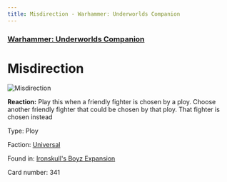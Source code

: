 ```yaml
---
title: Misdirection - Warhammer: Underworlds Companion
---
```


### [Warhammer: Underworlds Companion](https://guidokessels.github.io/wh-underworlds)

  

# Misdirection

![Misdirection](https://warhammerunderworlds.com/wp-content/uploads/sites/6/2017/12/341_ENG-Misdirection.png)

<b>Reaction:</b> Play this when a friendly fighter is chosen by a ploy. Choose another friendly fighter that could be chosen by that ploy. That fighter is chosen instead

Type: Ploy

Faction: [Universal](https://guidokessels.github.io/wh-underworlds/factions/universal)

Found in: [Ironskull's Boyz Expansion](https://guidokessels.github.io/wh-underworlds/locations/ironskulls-boyz-expansion)

Card number: 341
